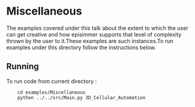 # Miscellaneous
The examples covered under this talk about the extent to which the user can get creative and how episimmer supports that level of complexity thrown by the user to it.These examples are such instances.To run examples under this directory follow the instructions below.

## Running
To run code from current directory :

		cd examples/Miscellaneous
		python ../../src/Main.py 3D_Cellular_Automation
<br>
<br>
